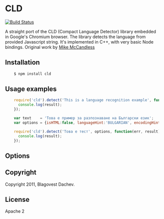 # CLD
[![Build Status](https://secure.travis-ci.org/dachev/cld.png)](http://travis-ci.org/#!/dachev/cld)

A straight port of the CLD (Compact Language Detector) library embedded in Google's Chromium browser. The library detects the language from provided Javascript string. It's implemented in C++, with very basic Node bindings. Original work by [Mike McCandless](http://code.google.com/p/chromium-compact-language-detector/)

## Installation

``` bash
    $ npm install cld
```

## Usage examples

``` javascript
    require('cld').detect('This is a language recognition example', function(err, result) {
      console.log(result);
    });

    var text    = 'Това е пример за разпознаване на Български език';
    var options = {isHTML:false, languageHint:'BULGARIAN', encodingHint:'ISO_8859_5', tldHint:'bg', httpHint:'bg'};

    require('cld').detect('Това е тест', options, function(err, result) {
      console.log(result);
    });
```


## Options

## Copyright
Copyright 2011, Blagovest Dachev.

## License
Apache 2
